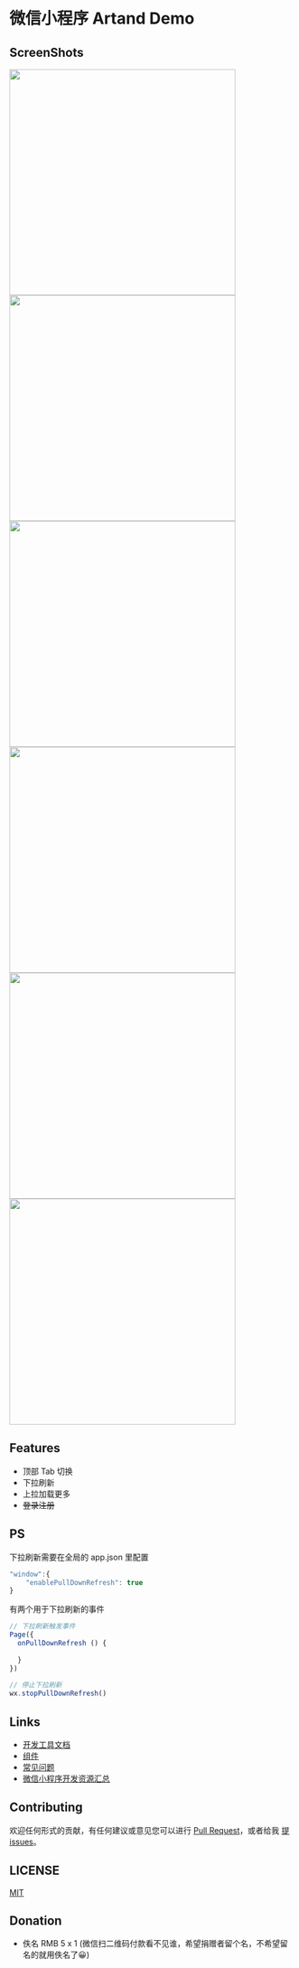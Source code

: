 # 微信小程序 Artand Demo


## ScreenShots
<img src="screenshot/1.jpeg" width="400px" />
<img src="screenshot/2.jpeg" width="400px" />
<img src="screenshot/3.jpeg" width="400px" />
<img src="screenshot/4.jpeg" width="400px" />
<img src="screenshot/5.jpeg" width="400px" />
<img src="screenshot/6.jpeg" width="400px" />

## Features

- 顶部 Tab 切换
- 下拉刷新
- 上拉加载更多
- <del>登录注册</del>

## PS
下拉刷新需要在全局的 app.json 里配置  
``` js
"window":{
    "enablePullDownRefresh": true
}
```
有两个用于下拉刷新的事件  
``` js
// 下拉刷新触发事件
Page({
  onPullDownRefresh () {
 
  }
})
 
// 停止下拉刷新
wx.stopPullDownRefresh()
```

## Links

- [开发工具文档](https://mp.weixin.qq.com/debug/wxadoc/dev/devtools/devtools.html)
- [组件](https://mp.weixin.qq.com/debug/wxadoc/dev/component/)
- [常见问题](https://mp.weixin.qq.com/debug/wxadoc/dev/qa/qa.html)
- [微信小程序开发资源汇总](https://github.com/justjavac/awesome-wechat-weapp/)

## Contributing

欢迎任何形式的贡献，有任何建议或意见您可以进行 [Pull Request](https://github.com/SuperKieran/weapp-artand/pulls)，或者给我 [提issues](https://github.com/SuperKieran/weapp-artand/issues)。

## LICENSE

[MIT](./LICENSE)

## Donation

- 佚名 RMB 5 x 1
(微信扫二维码付款看不见谁，希望捐赠者留个名，不希望留名的就用佚名了😀)
